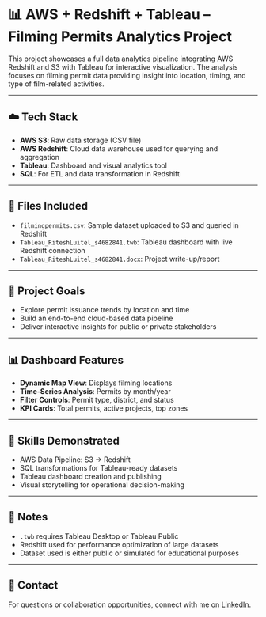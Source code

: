# 📊 AWS + Redshift + Tableau – Filming Permits Analytics Project

This project showcases a full data analytics pipeline integrating AWS Redshift and S3 with Tableau for interactive visualization. The analysis focuses on filming permit data providing insight into location, timing, and type of film-related activities.

---

## ☁️ Tech Stack

- **AWS S3**: Raw data storage (CSV file)
- **AWS Redshift**: Cloud data warehouse used for querying and aggregation
- **Tableau**: Dashboard and visual analytics tool
- **SQL**: For ETL and data transformation in Redshift

---

## 📂 Files Included

- `filmingpermits.csv`: Sample dataset uploaded to S3 and queried in Redshift  
- `Tableau_RiteshLuitel_s4682841.twb`: Tableau dashboard with live Redshift connection  
- `Tableau_RiteshLuitel_s4682841.docx`: Project write-up/report  

---

## 🎯 Project Goals

- Explore permit issuance trends by location and time  
- Build an end-to-end cloud-based data pipeline  
- Deliver interactive insights for public or private stakeholders  

---

## 📊 Dashboard Features

- **Dynamic Map View**: Displays filming locations  
- **Time-Series Analysis**: Permits by month/year  
- **Filter Controls**: Permit type, district, and status  
- **KPI Cards**: Total permits, active projects, top zones  

---

## 🧠 Skills Demonstrated

- AWS Data Pipeline: S3 → Redshift  
- SQL transformations for Tableau-ready datasets  
- Tableau dashboard creation and publishing  
- Visual storytelling for operational decision-making  

---

## 📌 Notes

- `.twb` requires Tableau Desktop or Tableau Public  
- Redshift used for performance optimization of large datasets  
- Dataset used is either public or simulated for educational purposes

---

## 📧 Contact

For questions or collaboration opportunities, connect with me on [LinkedIn](#).
